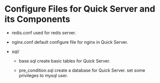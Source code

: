 # Configure Files for Quick Server and its Components

-   redis.conf
    used for redis server.

-   nginx.conf
    default configure file for nginx in Quick Server.

-   sql/
    -   base.sql
        create basic tables for Quick Server.

    -   pre_condition.sql
        create a database for Quick Server.
        set some privileges to mysql user.
